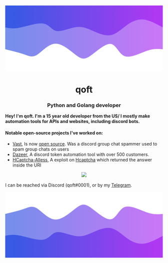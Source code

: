 ![Header](./header.png)

<h1 align="center">qoft</h1>
<h3 align="center">Python and Golang developer</h3>

**Hey! I'm qoft. I'm a 15 year old developer from the US/ I mostly make automation tools for APIs and websites, including discord bots.** 

<!-- Most of my projects are closed source, so im not going to show the source on my github directly.
 -->
<h4>Notable open-source projects I've worked on:</h4>

- [Vast](https://vast.lol), Is now [open source](https://github.com/1x6/vast-spammer). Was a discord group chat spammer used to spam group chats on users
- [Dazeer](https://dazeer.xyz), A discord token automation tool with over 500 customers.
- [HCaptcha-AIless](https://github.com/qoft/Hcaptcha-exploit), A exploit on [Hcaptcha](https://www.hcaptcha.com/) which returned the answer inside the URI

<p align="center">
  <img src="https://github-readme-stats.vercel.app/api/?username=qoft&title_color=4F8CC9&text_color=9f9f9f&show_icons=true&bg_color=00000000&hide_border=true&icon_color=4F8CC9&hide_title=true&count_private=false" />
</p>

I can be reached via Discord (qoft#0001), or by my [Telegram](https://t.me/retiredcriminal).

![Footer](./footer.png)
